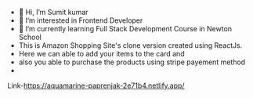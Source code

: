 - 👋 Hi, I’m Sumit kumar 
- 👀 I’m interested in Frontend Developer
- 🌱 I’m currently learning Full Stack Development Course in Newton School
- This is Amazon Shopping Site's clone version created using ReactJs.
- Here we can able to add your items to the card and 
- also you able to purchase the products using stripe payement method 
- 
Link-https://aquamarine-paprenjak-2e71b4.netlify.app/
